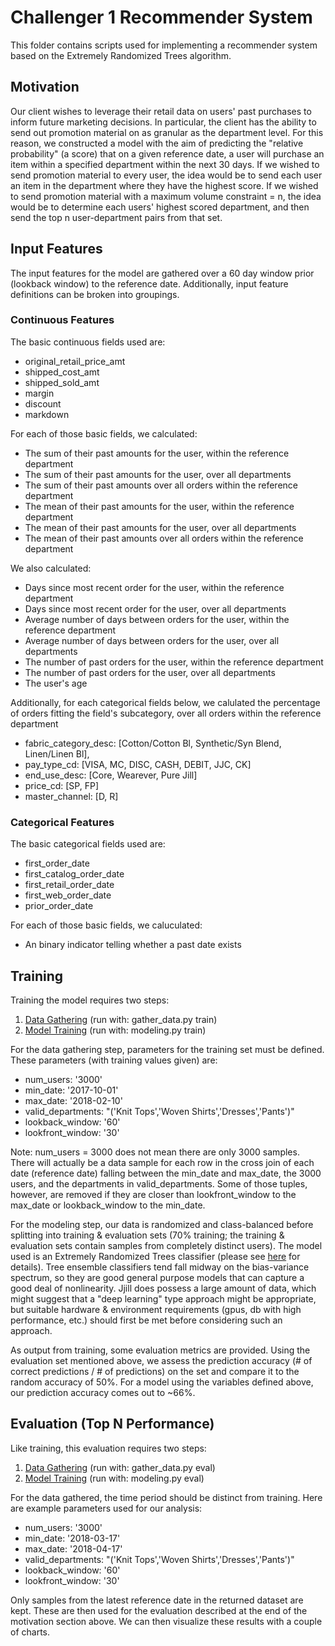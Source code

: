 # Challenger 1 Recommender System

This folder contains scripts used for implementing a recommender system based on the Extremely Randomized Trees algorithm.

## Motivation

Our client wishes to leverage their retail data on users' past purchases to inform future marketing decisions. In particular, the client has the ability to send out promotion material on as granular as the department level. For this reason, we constructed a model with the aim of predicting the "relative probability" (a score) that on a given reference date, a user will purchase an item within a specified department within the next 30 days. If we wished to send promotion material to every user, the idea would be to send each user an item in the department where they have the highest score. If we wished to send promotion material with a maximum volume constraint = n, the idea would be to determine each users' highest scored department, and then send the top n user-department pairs from that set.

## Input Features

The input features for the model are gathered over a 60 day window prior (lookback window) to the reference date. Additionally, input feature definitions can be broken into groupings.

### Continuous Features
The basic continuous fields used are: 
 - original_retail_price_amt
 - shipped_cost_amt
 - shipped_sold_amt
 - margin
 - discount
 - markdown

For each of those basic fields, we calculated:
 - The sum of their past amounts for the user, within the reference department
 - The sum of their past amounts for the user, over all departments
 - The sum of their past amounts over all orders within the reference department
 - The mean of their past amounts for the user, within the reference department
 - The mean of their past amounts for the user, over all departments
 - The mean of their past amounts over all orders within the reference department

We also calculated:
 - Days since most recent order for the user, within the reference department
 - Days since most recent order for the user, over all departments
 - Average number of days between orders for the user, within the reference department
 - Average number of days between orders for the user, over all departments
 - The number of past orders for the user, within the reference department
 - The number of past orders for the user, over all departments
 - The user's age

Additionally, for each categorical fields below, we calulated the percentage of orders fitting the field's subcategory, over all orders within the reference department 
 - fabric_category_desc: [Cotton/Cotton Bl, Synthetic/Syn Blend, Linen/Linen Bl],
 - pay_type_cd: [VISA, MC, DISC, CASH, DEBIT, JJC, CK]
 - end_use_desc: [Core, Wearever, Pure Jill]
 - price_cd: [SP, FP]
 - master_channel: [D, R]

### Categorical Features
The basic categorical fields used are: 
 - first_order_date
 - first_catalog_order_date
 - first_retail_order_date
 - first_web_order_date
 - prior_order_date

For each of those basic fields, we caluculated:
 - An binary indicator telling whether a past date exists

## Training
Training the model requires two steps:

 1) [Data Gathering](https://github.com/alexander-pan/Ecommerce/blob/master/scripts/Challenger_1/gather_data.py) (run with: gather_data.py train)
 2) [Model Training](https://github.com/alexander-pan/Ecommerce/blob/master/scripts/Challenger_1/modeling.py) (run with: modeling.py train)

For the data gathering step, parameters for the training set must be defined. These parameters (with training values given) are:
 - num_users: '3000'
 - min_date: '2017-10-01'
 - max_date: '2018-02-10'
 - valid_departments: "('Knit Tops','Woven Shirts','Dresses','Pants')"
 - lookback_window: '60'
 - lookfront_window: '30'

Note: num_users = 3000 does not mean there are only 3000 samples. There will actually be a data sample for each row in the cross join of each date (reference date) falling between the min_date and max_date, the 3000 users, and the departments in valid_departments. Some of those tuples, however, are removed if they are closer than lookfront_window to the max_date or lookback_window to the min_date.

For the modeling step, our data is randomized and class-balanced before splitting into training & evaluation sets (70% training; the training & evaluation sets contain samples from completely distinct users). The model used is an Extremely Randomized Trees classifier (please see [here](http://scikit-learn.org/stable/modules/ensemble.html#forest) for details). Tree ensemble classifiers tend fall midway on the bias-variance spectrum, so they are good general purpose models that can capture a good deal of nonlinearity. Jjill does possess a large amount of data, which might suggest that a "deep learning" type approach might be appropriate, but suitable hardware & environment requirements (gpus, db with high performance, etc.) should first be met before considering such an approach. 

As output from training, some evaluation metrics are provided. Using the evaluation set mentioned above, we assess the prediction accuracy (# of correct predictions / # of predictions) on the set and compare it to the random accuracy of 50%. For a model using the variables defined above, our prediction accuracy comes out to ~66%. 
 
## Evaluation (Top N Performance)
Like training, this evaluation requires two steps: 

 1) [Data Gathering](https://github.com/alexander-pan/Ecommerce/blob/master/scripts/Challenger_1/gather_data.py) (run with: gather_data.py eval)
 2) [Model Training](https://github.com/alexander-pan/Ecommerce/blob/master/scripts/Challenger_1/modeling.py) (run with: modeling.py eval)

For the data gathered, the time period should be distinct from training. Here are example parameters used for our analysis:
 - num_users: '3000'
 - min_date: '2018-03-17'
 - max_date: '2018-04-17'
 - valid_departments: "('Knit Tops','Woven Shirts','Dresses','Pants')"
 - lookback_window: '60'
 - lookfront_window: '30'

Only samples from the latest reference date in the returned dataset are kept. These are then used for the evaluation described at the end of the motivation section above. We can then visualize these results with a couple of charts.